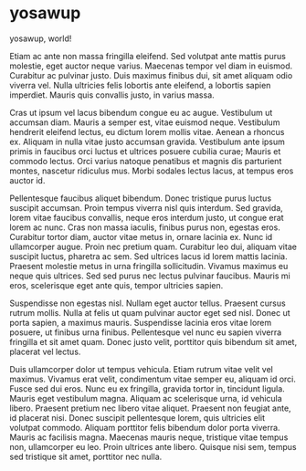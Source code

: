 # yosawup

yosawup, world!

Etiam ac ante non massa fringilla eleifend. Sed volutpat ante mattis purus molestie, eget auctor neque varius. Maecenas tempor vel diam in euismod. Curabitur ac pulvinar justo. Duis maximus finibus dui, sit amet aliquam odio viverra vel. Nulla ultricies felis lobortis ante eleifend, a lobortis sapien imperdiet. Mauris quis convallis justo, in varius massa.

Cras ut ipsum vel lacus bibendum congue eu ac augue. Vestibulum ut accumsan diam. Mauris a semper est, vitae euismod neque. Vestibulum hendrerit eleifend lectus, eu dictum lorem mollis vitae. Aenean a rhoncus ex. Aliquam in nulla vitae justo accumsan gravida. Vestibulum ante ipsum primis in faucibus orci luctus et ultrices posuere cubilia curae; Mauris et commodo lectus. Orci varius natoque penatibus et magnis dis parturient montes, nascetur ridiculus mus. Morbi sodales lectus lacus, at tempus eros auctor id.

Pellentesque faucibus aliquet bibendum. Donec tristique purus luctus suscipit accumsan. Proin tempus viverra nisl quis interdum. Sed gravida, lorem vitae faucibus convallis, neque eros interdum justo, ut congue erat lorem ac nunc. Cras non massa iaculis, finibus purus non, egestas eros. Curabitur tortor diam, auctor vitae metus in, ornare lacinia ex. Nunc id ullamcorper augue. Proin nec pretium quam. Curabitur leo dui, aliquam vitae suscipit luctus, pharetra ac sem. Sed ultrices lacus id lorem mattis lacinia. Praesent molestie metus in urna fringilla sollicitudin. Vivamus maximus eu neque quis ultrices. Sed sed purus nec lectus pulvinar faucibus. Mauris mi eros, scelerisque eget ante quis, tempor ultricies sapien.

Suspendisse non egestas nisl. Nullam eget auctor tellus. Praesent cursus rutrum mollis. Nulla at felis ut quam pulvinar auctor eget sed nisl. Donec ut porta sapien, a maximus mauris. Suspendisse lacinia eros vitae lorem posuere, ut finibus urna finibus. Pellentesque vel nunc eu sapien viverra fringilla et sit amet quam. Donec justo velit, porttitor quis bibendum sit amet, placerat vel lectus.

Duis ullamcorper dolor ut tempus vehicula. Etiam rutrum vitae velit vel maximus. Vivamus erat velit, condimentum vitae semper eu, aliquam id orci. Fusce sed dui eros. Nunc eu ex fringilla, gravida tortor in, tincidunt ligula. Mauris eget vestibulum magna. Aliquam ac scelerisque urna, id vehicula libero. Praesent pretium nec libero vitae aliquet. Praesent non feugiat ante, id placerat nisi. Donec suscipit pellentesque lorem, quis ultricies elit volutpat commodo. Aliquam porttitor felis bibendum dolor porta viverra. Mauris ac facilisis magna. Maecenas mauris neque, tristique vitae tempus non, ullamcorper eu leo. Proin ultrices ante libero. Quisque nisi sem, tempus sed tristique sit amet, porttitor nec nulla.
